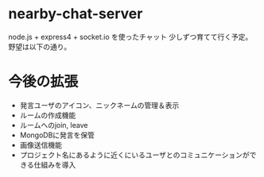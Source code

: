 nearby-chat-server
==================

node.js + express4 + socket.io を使ったチャット
少しずつ育てて行く予定。
野望は以下の通り。

# 今後の拡張
- 発言ユーザのアイコン、ニックネームの管理＆表示
- ルームの作成機能
- ルームへのjoin, leave
- MongoDBに発言を保管
- 画像送信機能
- プロジェクト名にあるように近くにいるユーザとのコミュニケーションができる仕組みを導入
